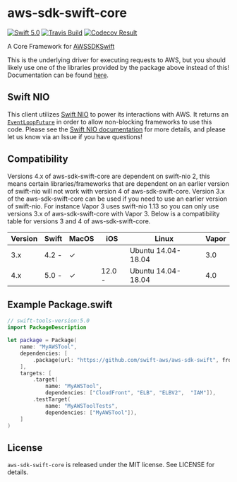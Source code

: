 # aws-sdk-swift-core

[<img src="http://img.shields.io/badge/swift-5.0-brightgreen.svg" alt="Swift 5.0" />](https://swift.org)
[<img src="https://travis-ci.org/swift-aws/aws-sdk-swift-core.svg?branch=master" alt="Travis Build" />](https://travis-ci.org/swift-aws/aws-sdk-swift-core)
[<img src="https://codecov.io/gh/swift-aws/aws-sdk-swift-core/branch/master/graph/badge.svg" alt="Codecov Result" />](https://codecov.io/gh/swift-aws/aws-sdk-swift-core)

A Core Framework for [AWSSDKSwift](https://github.com/swift-aws/aws-sdk-swift)

This is the underlying driver for executing requests to AWS, but you should likely use one of the libraries provided by the package above instead of this! Documentation can be found [here](https://swift-aws.github.io/aws-sdk-swift-core).

## Swift NIO

This client utilizes [Swift NIO](https://github.com/apple/swift-nio#conceptual-overview) to power its interactions with AWS. It returns an [`EventLoopFuture`](https://apple.github.io/swift-nio/docs/current/NIO/Classes/EventLoopFuture.html) in order to allow non-blocking frameworks to use this code. Please see the [Swift NIO documentation](https://apple.github.io/swift-nio/) for more details, and please let us know via an Issue if you have questions!

## Compatibility

Versions 4.x of aws-sdk-swift-core are dependent on swift-nio 2, this means certain libraries/frameworks that are dependent on an earlier version of swift-nio will not work with version 4 of aws-sdk-swift-core. Version 3.x of the aws-sdk-swift-core can be used if you need to use an earlier version of swift-nio. For instance Vapor 3 uses swift-nio 1.13 so you can only use versions 3.x of aws-sdk-swift-core with Vapor 3. Below is a compatibility table for versions 3 and 4 of aws-sdk-swift-core.

| Version | Swift | MacOS | iOS    | Linux              | Vapor  |
|---------|-------|-------|--------|--------------------|--------|
| 3.x     | 4.2 - | ✓     |        | Ubuntu 14.04-18.04 | 3.0    |
| 4.x     | 5.0 - | ✓     | 12.0 - | Ubuntu 14.04-18.04 | 4.0    |

## Example Package.swift

```swift
// swift-tools-version:5.0
import PackageDescription

let package = Package(
    name: "MyAWSTool",
    dependencies: [
        .package(url: "https://github.com/swift-aws/aws-sdk-swift", from: "3.0.0"),
    ],
    targets: [
        .target(
            name: "MyAWSTool",
            dependencies: ["CloudFront", "ELB", "ELBV2",  "IAM"]),
        .testTarget(
            name: "MyAWSToolTests",
            dependencies: ["MyAWSTool"]),
    ]
)
```

## License

`aws-sdk-swift-core` is released under the MIT license. See LICENSE for details.
